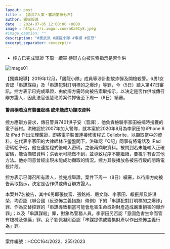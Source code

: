 ```yaml
---
layout: post
title : 【勇武7人案・審訊第卌七日】
author: 獨媒報導
date  : 2024-07-05 12:00:00 +0800
image : https://i.imgur.com/aKa9Cy8.jpeg
#image_caption: ""
description: "#勇武派 #屠龍小隊 #串謀 #反恐"
excerpt_separator: <excerpt/>
---
```


- 控方已完成舉證 下周一續審 待辯方向被告索指示是否作供

<excerpt/>

![image01](https://i.imgur.com/T516Ry1.png)

【獨媒報導】2019年12月，「屠龍小隊」成員等涉計劃放炸彈及開槍殺警。6男1女否認「串謀謀殺」及「串謀犯對訂明標的之爆炸」等罪，今（5日）踏入第47日審訊。控方表示已完成舉證，由於辯方需時向被告索取指示，以決定是否作供或傳召辯方證人，因此法官張慧玲將案件押後至下周一（8日）續審。

#### 警員稱若沒有裝置密碼 或未能成功擷取資料

控方應辯方要求，傳召警員7401洪子安（音譯），他負責檢驗李家田被捕時搜獲的電子器材。洪確認於2007年加入警隊，就本案於2020年8月為李家田的 iPhone 6 及 iPad 作出法理鑑證，即將電子裝置連接修復程式 Cellebrite，以擷取當中的資料。在代表李家田的大律師林芷瑩盤問下，洪確認「O記」同事有將電話及 iPad 密碼給予他，他在連接程式後輸入密碼，之後再擷取資料。被問到若未能輸入正確密碼，能否擷取資料；洪表示可能做不到，並導致程序不能繼續，要視乎有否其他方法。他亦同意曾經出現未能成功擷取的情況。控方其後播放各被告行蹤的閉路電視片段。

控方表示已傳召所有證人，並完成舉證。案件下周一（8日）續審，以待辯方向被告索取指示，決定是否作供或傳召辯方證人。

本案共7名被告，其中6男即張俊富、張銘裕、嚴文謙、李家田、賴振邦及許湛榮，均否認《聯合國（反恐怖主義措施）條例》下的「串謀犯對訂明標的之爆炸」罪、作為交替控罪的「串謀導致相當可能會危害生命或對財產造成嚴重損害的爆炸罪」；以及「串謀謀殺」罪，對象為警務人員。李家田另否認「意圖危害生命而管有槍械及彈藥」罪。女子劉佩凝則否認「串謀提供或籌集財產以作出恐怖主義行為」罪。

---

案件編號：HCCC164/2022、255/2023
